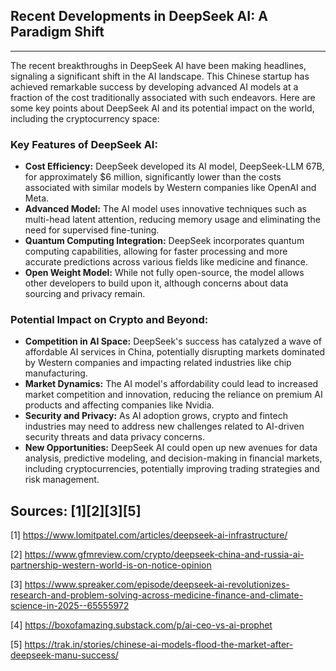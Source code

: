 ## Recent Developments in DeepSeek AI: A Paradigm Shift

---

The recent breakthroughs in DeepSeek AI have been making headlines, signaling a significant shift in the AI landscape. This Chinese startup has achieved remarkable success by developing advanced AI models at a fraction of the cost traditionally associated with such endeavors. Here are some key points about DeepSeek AI and its potential impact on the world, including the cryptocurrency space:

### Key Features of DeepSeek AI:
- **Cost Efficiency:** DeepSeek developed its AI model, DeepSeek-LLM 67B, for approximately $6 million, significantly lower than the costs associated with similar models by Western companies like OpenAI and Meta.
- **Advanced Model:** The AI model uses innovative techniques such as multi-head latent attention, reducing memory usage and eliminating the need for supervised fine-tuning.
- **Quantum Computing Integration:** DeepSeek incorporates quantum computing capabilities, allowing for faster processing and more accurate predictions across various fields like medicine and finance.
- **Open Weight Model:** While not fully open-source, the model allows other developers to build upon it, although concerns about data sourcing and privacy remain.

### Potential Impact on Crypto and Beyond:
- **Competition in AI Space:** DeepSeek's success has catalyzed a wave of affordable AI services in China, potentially disrupting markets dominated by Western companies and impacting related industries like chip manufacturing.
- **Market Dynamics:** The AI model's affordability could lead to increased market competition and innovation, reducing the reliance on premium AI products and affecting companies like Nvidia.
- **Security and Privacy:** As AI adoption grows, crypto and fintech industries may need to address new challenges related to AI-driven security threats and data privacy concerns.
- **New Opportunities:** DeepSeek AI could open up new avenues for data analysis, predictive modeling, and decision-making in financial markets, including cryptocurrencies, potentially improving trading strategies and risk management.

**Sources**: [1][2][3][5]
---
[1] https://www.lomitpatel.com/articles/deepseek-ai-infrastructure/

[2] https://www.gfmreview.com/crypto/deepseek-china-and-russia-ai-partnership-western-world-is-on-notice-opinion

[3] https://www.spreaker.com/episode/deepseek-ai-revolutionizes-research-and-problem-solving-across-medicine-finance-and-climate-science-in-2025--65555972

[4] https://boxofamazing.substack.com/p/ai-ceo-vs-ai-prophet

[5] https://trak.in/stories/chinese-ai-models-flood-the-market-after-deepseek-manu-success/